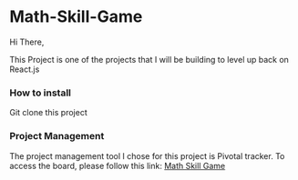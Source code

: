 # Math-Skill-Game

Hi There,

This Project is one of the projects that I will be building to level up back on React.js

### How to install
Git clone this project

### Project Management
The project management tool I chose for this project is Pivotal tracker. To access the board, please follow this link: [Math Skill Game](https://www.pivotaltracker.com/n/projects/2200608)